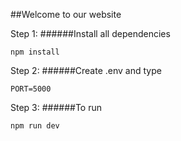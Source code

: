 ##Welcome to our website

Step 1:
######Install all dependencies

```git
npm install
```

Step 2:
######Create .env and type

```git
PORT=5000
```

Step 3:
######To run

```git
npm run dev
```
